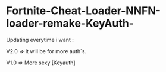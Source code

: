 # Fortnite-Cheat-Loader-NNFN-loader-remake-KeyAuth-

Updating everytime i want :

V2.0 => it will be for more auth`s.

V1.0 => More sexy [Keyauth]
